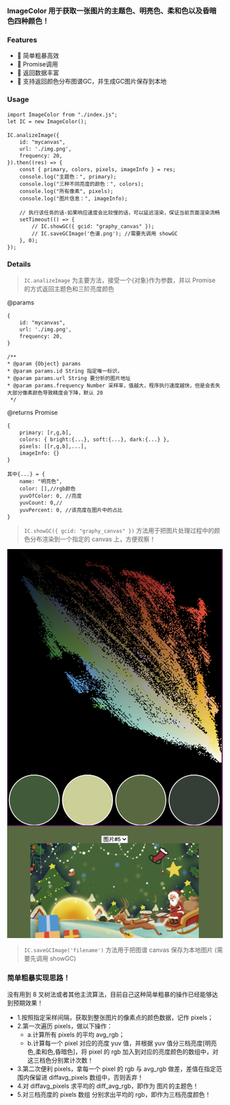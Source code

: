 ### ImageColor 用于获取一张图片的主题色、明亮色、柔和色以及昏暗色四种颜色！

### Features
- 🚀 简单粗暴高效
- 🔗 Promise调用
- 🎨 返回数据丰富
- 🌌 支持返回颜色分布图谱GC，并生成GC图片保存到本地

### Usage

```
import ImageColor from "./index.js";
let IC = new ImageColor();

IC.analizeImage({
    id: "mycanvas",
    url: './img.png',
    frequency: 20,
}).then((res) => {
    const { primary, colors, pixels, imageInfo } = res;
    console.log("主题色：", primary);
    console.log("三种不同亮度的颜色：", colors);
    console.log("所有像素", pixels);
    console.log("图片信息：", imageInfo);

    // 执行该任务的话-如果响应速度会比较慢的话，可以延迟渲染，保证当前页面渲染流畅
    setTimeout(() => {
        // IC.showGC({ gcid: "graphy_canvas" });
        // IC.saveGCImage('色谱.png'); //需要先调用 showGC
    }, 0);
});
```

### Details

> `IC.analizeImage` 为主要方法，接受一个{对象}作为参数，并以 Promise 的方式返回主题色和三阶亮度颜色

@params

```
{
    id: "mycanvas",
    url: './img.png',
    frequency: 20,
}

/**
* @param {Object} params
* @param params.id String 指定唯一标识，
* @param params.url String 要分析的图片地址
* @param params.frequency Number 采样率，值越大，程序执行速度越快，但是会丢失大部分像素颜色导致精度会下降，默认 20
 */
```

@returns Promise

```
{
    primary: [r,g,b],
    colors: { bright:{...}, soft:{...}, dark:{...} },
    pixels: [[r,g,b],...],
    imageInfo: {}
}

其中{...} = {
    name: "明亮色",
    color: [],//rgb颜色
    yuvOfColor: 0, //亮度
    yuvCount: 0,//
    yuvPercent: 0, //该亮度在图片中的占比
}
```

> `IC.showGC({ gcid: "graphy_canvas" })` 方法用于把图片处理过程中的颜色分布渲染到一个指定的 canvas 上，方便观察！

![色谱实例](./%E8%89%B2%E8%B0%B1demo.png)

> `IC.saveGCImage('filename')` 方法用于把图谱 canvas 保存为本地图片 (需要先调用 showGC)

### 简单粗暴实现思路！

没有用到 8 叉树法或者其他主流算法，目前自己这种简单粗暴的操作已经能够达到预期效果！

- 1.按照指定采样间隔，获取到整张图片的像素点的颜色数据，记作 pixels；
- 2.第一次遍历 pixels，做以下操作：
  - a.计算所有 pixels 的平均 avg_rgb；
  - b.计算每一个 pixel 对应的亮度 yuv 值，并根据 yuv 值分三档亮度[明亮色,柔和色,昏暗色]，将 pixel 的 rgb 加入到对应的亮度颜色的数组中，对这三档色分别累计次数！
- 3.第二次便利 pixels，拿每一个 pixel 的 rgb 与 avg_rgb 做差，差值在指定范围内保留进 diffavg_pixels 数组中，否则丢弃！
- 4.对 diffavg_pixels 求平均的 diff_avg_rgb，即作为 图片的主题色！
- 5.对三档亮度的 pixels 数组 分别求出平均的 rgb，即作为三档亮度颜色！
